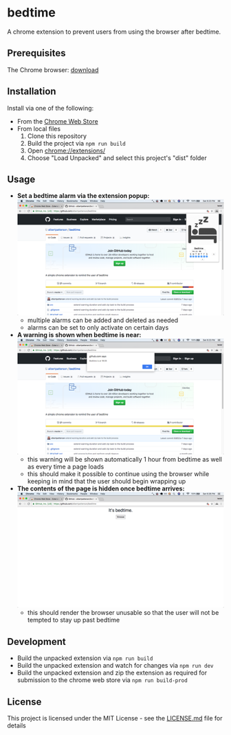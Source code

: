 # bedtime
A chrome extension to prevent users from using the browser after bedtime.

## Prerequisites
The Chrome browser: [download](https://www.google.com/chrome)

## Installation
Install via one of the following:
* From the [Chrome Web Store](https://chrome.google.com/webstore/detail/bedtime/mmpagflnajemfdambnmlfobldahjfbne)
* From local files
    1. Clone this repository
    2. Build the project via `npm run build`
    3. Open [chrome://extensions/](chrome://extensions/)
    4. Choose "Load Unpacked" and select this project's "dist" folder
    
## Usage
* **Set a bedtime alarm via the extension popup:**
![Set a bedtime alarm via the extension popup](readme/bedtimeSetup.png "Set a bedtime alarm via the extension popup")
    * multiple alarms can be added and deleted as needed
    * alarms can be set to only activate on certain days
* **A warning is shown when bedtime is near:**
![A warning is shown when bedtime is near](readme/bedtimeWarning.png "A warning is shown when bedtime is near")
    * this warning will be shown automatically 1 hour from bedtime as well as every time a page loads
    * this should make it possible to continue using the browser while keeping in mind that the user should begin wrapping up
* **The contents of the page is hidden once bedtime arrives:**
![The contents of the page are hidden once bedtime arrives](readme/bedtimeActive.png "he contents of the page is hidden once bedtime arrives")
    * this should render the browser unusable so that the user will not be tempted to stay up past bedtime

## Development
* Build the unpacked extension via `npm run build`
* Build the unpacked extension and watch for changes via `npm run dev`
* Build the unpacked extension and zip the extension as required for submission to the chrome web store via `npm run build-prod`

## License
This project is licensed under the MIT License - see the [LICENSE.md](LICENSE) file for details
